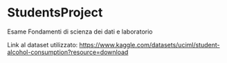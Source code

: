 # StudentsProject
Esame Fondamenti di scienza dei dati e laboratorio

Link al dataset utilizzato:
https://www.kaggle.com/datasets/uciml/student-alcohol-consumption?resource=download
